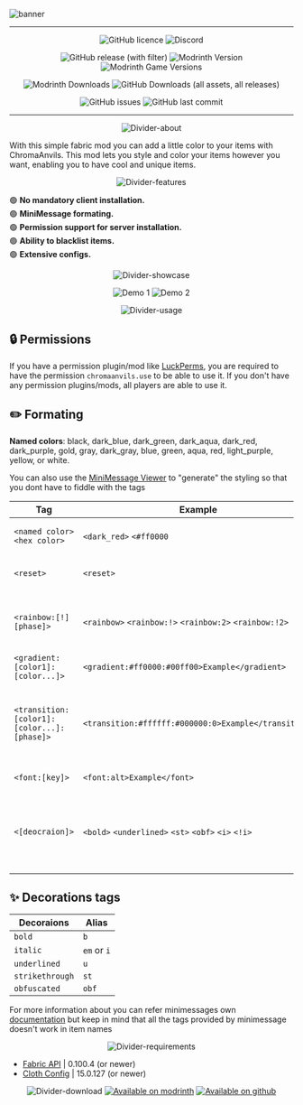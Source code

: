 ![banner](https://cdn.nat.gg/projects/chromaanvils/banner.png?v=1)

<hr/>

<div align="center">



![GitHub licence](https://img.shields.io/github/license/NATroutter/ChromaAnvils?style=for-the-badge&logo=github&foceupdate=1)
![Discord](https://img.shields.io/discord/256776363892015115?style=for-the-badge&label=Discord&logo=discord&foceupdate=1)  

![GitHub release (with filter)](https://img.shields.io/github/v/release/NATroutter/ChromaAnvils?style=for-the-badge&label=Latest%20Release&logo=github&foceupdate=4)
![Modrinth Version](https://img.shields.io/modrinth/v/chromaanvils?style=for-the-badge)
![Modrinth Game Versions](https://img.shields.io/modrinth/game-versions/chromaanvils?style=for-the-badge)


![Modrinth Downloads](https://img.shields.io/modrinth/dt/chromaanvils?style=for-the-badge&label=Modrinth%20Downloads)
![GitHub Downloads (all assets, all releases)](https://img.shields.io/github/downloads/NATroutter/ChromaAnvils/total?style=for-the-badge&label=Github%20Downloads)

![GitHub issues](https://img.shields.io/github/issues/NATroutter/ChromaAnvils?style=for-the-badge&logo=github&foceupdate=1)
![GitHub last commit](https://img.shields.io/github/last-commit/NATroutter/ChromaAnvils?style=for-the-badge&logo=github&foceupdate=1)

<hr/>

</div>

<div align="center" style="text-align: center;display:block; margin:auto;">

![Divider-about](https://cdn.nat.gg/projects/chromaanvils/divider/about.png)

</div>

With this simple fabric mod you can add a little color to your items with ChromaAnvils. This mod lets you style and color your items however you want, enabling you to have cool and unique items.

<div align="center" style="text-align: center;display:block; margin:auto;">

![Divider-features](https://cdn.nat.gg/projects/chromaanvils/divider/features.png)

</div>

🟢 **No mandatory client installation.**  
🟢 **MiniMessage formating.**  
🟢 **Permission support for server installation.**  
🟢 **Ability to blacklist items.**  
🟢 **Extensive configs.**

<div align="center" style="text-align: center;display:block; margin:auto;">

![Divider-showcase](https://cdn.nat.gg/projects/chromaanvils/divider/showcase.png)

![Demo 1](https://cdn.nat.gg//projects/chromaanvils/demo.png?v=3)
![Demo 2](https://cdn.nat.gg//projects/chromaanvils/demo2.png?v=3)

</div>

<div align="center" style="text-align: center;display:block; margin:auto;">

![Divider-usage](https://cdn.nat.gg/projects/chromaanvils/divider/usage.png?v=1)

</div>

## 🔒 Permissions
If you have a permission plugin/mod like [LuckPerms](https://luckperms.net/), you are required to have the permission ``chromaanvils.use`` to be able to use it. If you don't have any permission plugins/mods, all players are able to use it.

## ✏️ Formating

**Named colors**: black, dark_blue, dark_green, dark_aqua, dark_red, dark_purple, gold, gray, dark_gray, blue, green, aqua, red, light_purple, yellow, or white.

You can also use the [MiniMessage Viewer](https://webui.advntr.dev/) to "generate" the styling so that you dont have to fiddle with the tags


| Tag                                            | Example                                                                     | Description                                                                                                                                   |
|------------------------------------------------|-----------------------------------------------------------------------------|-----------------------------------------------------------------------------------------------------------------------------------------------|
| ```<named color>``` ```<hex color>```          | ```<dark_red>``` ```<#ff0000```                                             | Changes the color for next part of the text                                                                                                   |
| ```<reset>```                                  | ```<reset>```                                                               | Close all currently open tags, resetting color/decoration/etc.                                                                                |
| ```<rainbow:[!][phase]>```                     | ```<rainbow>``` ```<rainbow:!>``` ```<rainbow:2>``` ```<rainbow:!2>```      | ```!``` reverses the rainbow direction and ```phase``` shifts the rainbow starting point                                                      |
| ```<gradient:[color1]:[color...]>```           | ```<gradient:#ff0000:#00ff00>Example</gradient>```                          | Transitions between colors.                                                                                                                   |
| ```<transition:[color1]:[color...]:[phase]>``` | ```<transition:#ffffff:#000000:0>Example</transition>```                    | Transitions between colors. Similar to a gradient, but everything is the same color and the phase chooses that color                          |
| ```<font:[key]>```                             | ```<font:alt>Example</font>```                                              | Allows to change the font of the text                                                                                                         |
| ```<[deocraion]>```                            | ```<bold>``` ```<underlined>``` ```<st>``` ```<obf>``` ```<i>``` ```<!i>``` | Decorate the next part of the text. You can use ```!``` to reverse the decoration. Look at the decoration table below for all available tags. |

## ✨ Decorations tags
| Decoraions           | Alias                |
|----------------------|----------------------|
| ```bold```           | ```b```              |
| ```italic```         | ```em``` or ```i```  |
| ```underlined```     | ```u```              |
| ```strikethrough```  | ```st```             |
| ```obfuscated```     | ```obf```            |

For more information about you can refer minimessages own [documentation](https://docs.advntr.dev/minimessage/format.html) but keep in mind that all the tags provided by minimessage doesn't work in item names


<div align="center" style="text-align: center;display:block; margin:auto;">

![Divider-requirements](https://cdn.nat.gg/projects/chromaanvils/divider/requirements.png)

</div>

- [Fabric API](https://modrinth.com/mod/fabric-api) | 0.100.4 (or newer)
- [Cloth Config](https://modrinth.com/mod/cloth-config) | 15.0.127 (or newer)

<div align="center" style="text-align: center;display:block; margin:auto;">

![Divider-download](https://cdn.nat.gg/projects/chromaanvils/divider/download.png)
[![Available on modrinth](https://cdn.jsdelivr.net/npm/@intergrav/devins-badges@3/assets/cozy/available/modrinth_vector.svg)](https://modrinth.com/project/chromaanvils/versions)
[![Available on github](https://cdn.jsdelivr.net/npm/@intergrav/devins-badges@3/assets/cozy/available/github_vector.svg)](https://github.com/NATroutter/ChromaAnvils/releases)

</div>

